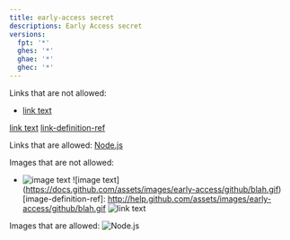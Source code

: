 ```yaml
---
title: early-access secret
descriptions: Early Access secret
versions:
  fpt: '*'
  ghes: '*'
  ghae: '*'
  ghec: '*'
---
```


Links that are not allowed:

- [link text](/early-access/github/blah)

[link text](https://docs.github.com/early-access/github/blah)
[link-definition-ref][]

[link-definition-ref]: http://help.github.com/early-access/github/blah

Links that are allowed:
[Node.js](https://example.org/early-access/)

Images that are not allowed:
- ![image text](/assets/images/early-access/github/blah.gif)
![image text] (https://docs.github.com/assets/images/early-access/github/blah.gif)
[image-definition-ref]: http://help.github.com/assets/images/early-access/github/blah.gif
![link text](/assets/images/early-access/github/blah.gif)

Images that are allowed:
![Node.js](https://example.org/assets/images/early-access/blah.gif)
